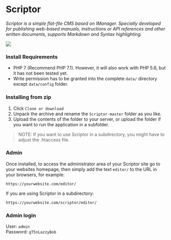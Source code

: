 # Scriptor

_Scriptor is a simple flat-file CMS based on IManager. Specially developed for publishing web-based manuals, instructions or API references and other written documents, supports Markdown and Syntax highlighting._

![](https://lh3.googleusercontent.com/Elhv5t6O9yfUrqXV2ceLvunxwjH09tqip2y5XUBQ6xzUFPy0fmAW548bVxAQbgs4U_-Lm5j3N5qgbT0qSXX_GCY66fD1KKx9lbwdu3MaSHj8r3YQJB5H9ApjHAHJ6M585uLGG7d_tnmxSmdUmO4hRo9fk1f-yZz71QkRQ3UWmg06imA1Ax2cc107NF3-MP-eZqIBpg6OAA4xYSJeCLioZcMN3tcs1z2Gj9IWNZ6zvh_3lchz9WJXfm31twE3qs1OdekY87gzyHRwVmD0cygBKvOaeXERFodxBHEXCnq3r3MzDTkCklSqRboVfsu3E3mSam3o2_Ey43THWDHgHkqd9pPjZJXGPrna5ZDQG35y3F9PWNYv7veUyEoYpjFa52bek1d8tfkmMzDMHzVcK26JvnF0SGLU8gcBKjVONpoK88RdvPisbazuvD5aeDzkccsT-nptYEDQy-JajjKC1_UsSh9HUsRwWkTgPf7rRMmsQyNyaOVifaqtP86aPz-mmWozslagCEw-Dlg1c0EYgOQwb8_qZ0WWpCdxsATfyyWLM6JlOX4Z7aN1dPKgANcsfAX_SyJzLMKPMvD3_xPwAKXNlqFTTQEeAtHCZAOvYeiX0Hk022zqNedfqNVkOx4RUWh0sMGkm_9_wsDV8xIWvkoqLa881CliSgkr=w980-h350-no)

### Install Requirements
- PHP 7 (Recommend PHP 7.1). However, it will also work with PHP 5.6, but it has not been tested yet.
- Write permission has to be granted into the complete `data/` directory except `data/config` folder.

### Installing from zip
1. Click `Clone or download`
2. Unpack the archive and rename the `Scriptor-master` folder as you like.
3. Upload the contents of the folder to your server, or upload the folder if you want to run the application in a subfolder.

> NOTE: If you want to use Scriptor in a subdirectory, you might have to adjust the .htaccess file.

### Admin
Once installed, to access the administrator area of your Scriptor site go to your websites homepage, then simply add the text `editor/` to the URL in your browsers, for example: 
```
https://yourwebsite.com/editor/
```

If you are using Scriptor in a subdirectory: 
```
https://yourwebsite.com/scriptor/editor/
```

### Admin login  
User: `admin`   
Password: `gT5nLazzyBob`

